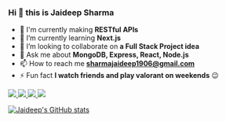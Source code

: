 ### Hi 👋 this is Jaideep Sharma
- 🔭 I'm currently making **RESTful APIs**
- 🌱 I’m currently learning **Next.js**
- 👯 I’m looking to collaborate on **a Full Stack Project idea**
- 💬 Ask me about **MongoDB, Express, React, Node.js**
- 📫 How to reach me [**sharmajaideep1906@gmail.com**](mailto:sharmajaideep1906@gmail.com)
- ⚡ Fun fact **I watch friends and play valorant on weekends** 😉

<a href="https://github.com/camperjett">
	<img src="https://img.shields.io/badge/GitHub-000000?style=for-the-badge&logo=GitHub&logoColor=white"/>
</a>
<a href="https://www.instagram.com/jady99/">
	<img src="https://img.shields.io/badge/Instagram-E4405F?style=for-the-badge&logo=instagram&logoColor=white"/>
</a>
<a href="https://www.linkedin.com/in/jaideepsh/">
	<img src="https://img.shields.io/badge/LinkedIn-0077B5?style=for-the-badge&logo=linkedin&logoColor=white"/>
</a>
<a href="mailto:sharmajaideep1906@gmail.com">
	<img src="https://img.shields.io/badge/Gmail-D14836?style=for-the-badge&logo=gmail&logoColor=white"/>
</a>

[![Jaideep's GitHub stats](https://github-readme-stats.vercel.app/api?username=camperjett)](https://github.com/camperjett/github-readme-stats)
